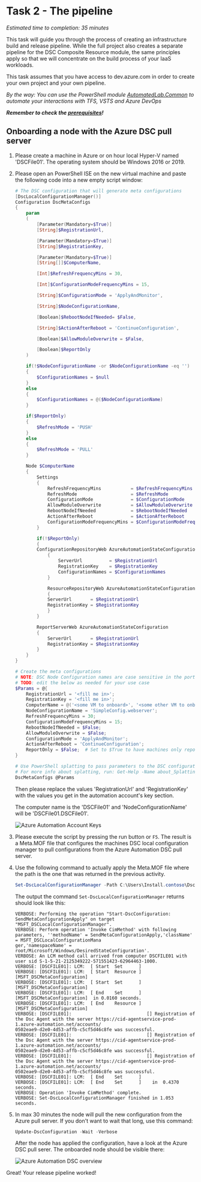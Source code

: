 # Task 2 - The pipeline

*Estimated time to completion: 35 minutes*

This task will guide you through the process of creating an infrastructure build and release pipeline. While the full project also creates a separate pipeline for the DSC Composite Resource module, the same principles apply so that we will concentrate on the build process of your IaaS workloads.  

This task assumes that you have access to dev.azure.com in order to create your own project and your own pipeline.  

*By the way: You can use the PowerShell module [AutomatedLab.Common](https://github.com/automatedlab/automatedlab.common) to automate your interactions with TFS, VSTS and Azure DevOps*

***Remember to check the [prerequisites](../CheckPrereq.ps1)!***

## Onboarding a node with the Azure DSC pull server

1. Please create a machine in Azure or on hour local Hyper-V named 'DSCFile01'. The operating system should be Windows 2016 or 2019.

1. Please open an PowerShell ISE on the new virtual machine and paste the following code into a new empty script window:

    ```powershell
    # The DSC configuration that will generate meta configurations
    [DscLocalConfigurationManager()]
    Configuration DscMetaConfigs
    {
        param
        (
            [Parameter(Mandatory=$True)]
            [String]$RegistrationUrl,

            [Parameter(Mandatory=$True)]
            [String]$RegistrationKey,

            [Parameter(Mandatory=$True)]
            [String[]]$ComputerName,

            [Int]$RefreshFrequencyMins = 30,

            [Int]$ConfigurationModeFrequencyMins = 15,

            [String]$ConfigurationMode = 'ApplyAndMonitor',

            [String]$NodeConfigurationName,

            [Boolean]$RebootNodeIfNeeded= $False,

            [String]$ActionAfterReboot = 'ContinueConfiguration',

            [Boolean]$AllowModuleOverwrite = $False,

            [Boolean]$ReportOnly
        )

        if(!$NodeConfigurationName -or $NodeConfigurationName -eq '')
        {
            $ConfigurationNames = $null
        }
        else
        {
            $ConfigurationNames = @($NodeConfigurationName)
        }

        if($ReportOnly)
        {
            $RefreshMode = 'PUSH'
        }
        else
        {
            $RefreshMode = 'PULL'
        }

        Node $ComputerName
        {
            Settings
            {
                RefreshFrequencyMins           = $RefreshFrequencyMins
                RefreshMode                    = $RefreshMode
                ConfigurationMode              = $ConfigurationMode
                AllowModuleOverwrite           = $AllowModuleOverwrite
                RebootNodeIfNeeded             = $RebootNodeIfNeeded
                ActionAfterReboot              = $ActionAfterReboot
                ConfigurationModeFrequencyMins = $ConfigurationModeFrequencyMins
            }

            if(!$ReportOnly)
            {
            ConfigurationRepositoryWeb AzureAutomationStateConfiguration
                {
                    ServerUrl          = $RegistrationUrl
                    RegistrationKey    = $RegistrationKey
                    ConfigurationNames = $ConfigurationNames
                }

                ResourceRepositoryWeb AzureAutomationStateConfiguration
                {
                ServerUrl       = $RegistrationUrl
                RegistrationKey = $RegistrationKey
                }
            }

            ReportServerWeb AzureAutomationStateConfiguration
            {
                ServerUrl       = $RegistrationUrl
                RegistrationKey = $RegistrationKey
            }
        }
    }

    # Create the meta configurations
    # NOTE: DSC Node Configuration names are case sensitive in the portal.
    # TODO: edit the below as needed for your use case
    $Params = @{
        RegistrationUrl = '<fill me in>';
        RegistrationKey = '<fill me in>';
        ComputerName = @('<some VM to onboard>', '<some other VM to onboard>');
        NodeConfigurationName = 'SimpleConfig.webserver';
        RefreshFrequencyMins = 30;
        ConfigurationModeFrequencyMins = 15;
        RebootNodeIfNeeded = $False;
        AllowModuleOverwrite = $False;
        ConfigurationMode = 'ApplyAndMonitor';
        ActionAfterReboot = 'ContinueConfiguration';
        ReportOnly = $False;  # Set to $True to have machines only report to AA DSC but not pull from it
    }

    # Use PowerShell splatting to pass parameters to the DSC configuration being invoked
    # For more info about splatting, run: Get-Help -Name about_Splatting
    DscMetaConfigs @Params
    ```

    Then please replace the values 'RegistrationUrl' and 'RegistrationKey' with the values you get in the automation account's key section.

    The computer name is the 'DSCFile01' and 'NodeConfigurationName' will be 'DSCFile01.DSCFile01'.

    ![Azure Automation Account Keys](img/AzureAutomationAccountKeys.png)

1. Please execute the script by pressing the run button or `F5`. The result is a Meta.MOF file that configures the machines DSC local configuration manager to pull configurations from the Azure Automation DSC pull server.

1. Use the following command to actually apply the Meta.MOF file where the path is the one that was returned in the previous activity.

    ```powershell
    Set-DscLocalConfigurationManager -Path C:\Users\Install.contoso\DscMetaConfigs -Verbose
    ```

    The output the command `Set-DscLocalConfigurationManager` returns should look like this:

    ```code
    VERBOSE: Performing the operation "Start-DscConfiguration: SendMetaConfigurationApply" on target "MSFT_DSCLocalConfigurationManager".
    VERBOSE: Perform operation 'Invoke CimMethod' with following parameters, ''methodName' = SendMetaConfigurationApply,'className' = MSFT_DSCLocalConfigurationMana
    ger,'namespaceName' = root/Microsoft/Windows/DesiredStateConfiguration'.
    VERBOSE: An LCM method call arrived from computer DSCFILE01 with user sid S-1-5-21-2125349222-571551423-62964463-1000.
    VERBOSE: [DSCFILE01]: LCM:  [ Start  Set      ]
    VERBOSE: [DSCFILE01]: LCM:  [ Start  Resource ]  [MSFT_DSCMetaConfiguration]
    VERBOSE: [DSCFILE01]: LCM:  [ Start  Set      ]  [MSFT_DSCMetaConfiguration]
    VERBOSE: [DSCFILE01]: LCM:  [ End    Set      ]  [MSFT_DSCMetaConfiguration]  in 0.0160 seconds.
    VERBOSE: [DSCFILE01]: LCM:  [ End    Resource ]  [MSFT_DSCMetaConfiguration]
    VERBOSE: [DSCFILE01]:                            [] Registration of the Dsc Agent with the server https://cid-agentservice-prod-1.azure-automation.net/accounts/
    0502eae9-d2e0-4d53-affb-c5cf5d46c8fe was successful.
    VERBOSE: [DSCFILE01]:                            [] Registration of the Dsc Agent with the server https://cid-agentservice-prod-1.azure-automation.net/accounts/
    0502eae9-d2e0-4d53-affb-c5cf5d46c8fe was successful.
    VERBOSE: [DSCFILE01]:                            [] Registration of the Dsc Agent with the server https://cid-agentservice-prod-1.azure-automation.net/accounts/
    0502eae9-d2e0-4d53-affb-c5cf5d46c8fe was successful.
    VERBOSE: [DSCFILE01]: LCM:  [ End    Set      ]
    VERBOSE: [DSCFILE01]: LCM:  [ End    Set      ]    in  0.4370 seconds.
    VERBOSE: Operation 'Invoke CimMethod' complete.
    VERBOSE: Set-DscLocalConfigurationManager finished in 1.053 seconds.
    ```

1. In max 30 minutes the node will pull the new configuration from the Azure pull server. If you don't want to wait that long, use this command:

    ```powershell
    Update-DscConfiguration -Wait -Verbose
    ```

    After the node has applied the configuration, have a look at the Azure DSC pull serer. The onboarded node should be visible there:

    ![Azure Automation DSC overview](img/AzureAutomationAccountOverview.png)

Great! Your release pipeline worked!

